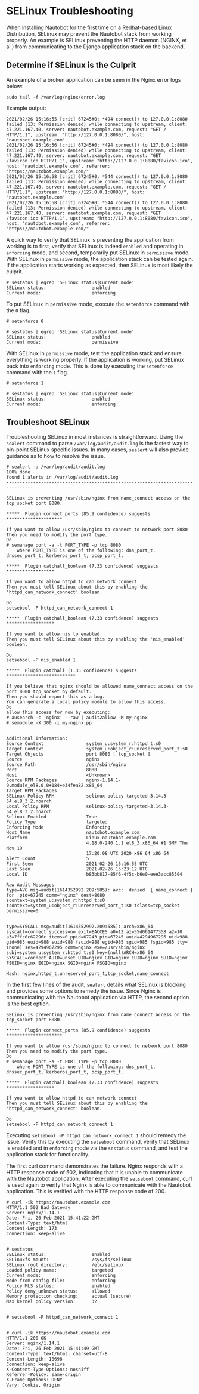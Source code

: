 # SELinux Troubleshooting

When installing Nautobot for the first time on a Redhat-based Linux Distribution, SELinux may prevent the Nautobot stack from working properly. An example is SELinux preventing the HTTP daemon (NGINX, et al.) from communicating to the Django application stack on the backend.

## Determine if SELinux is the Culprit

An example of a broken application can be seen in the Nginx error logs below:

```no-highlight
sudo tail -f /var/log/nginx/error.log
```

Example output:

```no-highlight
2021/02/26 15:16:55 [crit] 67245#0: *494 connect() to 127.0.0.1:8080 failed (13: Permission denied) while connecting to upstream, client: 47.221.167.40, server: nautobot.example.com, request: "GET / HTTP/1.1", upstream: "http://127.0.0.1:8080/", host: "nautobot.example.com"
2021/02/26 15:16:56 [crit] 67245#0: *494 connect() to 127.0.0.1:8080 failed (13: Permission denied) while connecting to upstream, client: 47.221.167.40, server: nautobot.example.com, request: "GET /favicon.ico HTTP/1.1", upstream: "http://127.0.0.1:8080/favicon.ico", host: "nautobot.example.com", referrer: "https://nautobot.example.com/"
2021/02/26 15:16:58 [crit] 67245#0: *544 connect() to 127.0.0.1:8080 failed (13: Permission denied) while connecting to upstream, client: 47.221.167.40, server: nautobot.example.com, request: "GET / HTTP/1.1", upstream: "http://127.0.0.1:8080/", host: "nautobot.example.com"
2021/02/26 15:16:58 [crit] 67245#0: *544 connect() to 127.0.0.1:8080 failed (13: Permission denied) while connecting to upstream, client: 47.221.167.40, server: nautobot.example.com, request: "GET /favicon.ico HTTP/1.1", upstream: "http://127.0.0.1:8080/favicon.ico", host: "nautobot.example.com", referrer: "https://nautobot.example.com/"
```

A quick way to verify that SELinux is preventing the application from working is to first, verify that SELinux is indeed `enabled` and operating in `enforcing` mode, and second, temporarily put SELinux in `permissive` mode. With SELinux in `permissive` mode, the application stack can be tested again. If the application starts working as expected, then SELinux is most likely the culprit.

```no-highlight
# sestatus | egrep 'SELinux status|Current mode'
SELinux status:                 enabled
Current mode:                   enforcing
```

To put SELinux in `permissive` mode, execute the `setenforce` command with the `0` flag.

```no-highlight
# setenforce 0

# sestatus | egrep 'SELinux status|Current mode'
SELinux status:                 enabled
Current mode:                   permissive
```

With SELinux in `permissive` mode, test the application stack and ensure everything is working properly. If the application is working, put SELinux back into `enforcing` mode. This is done by executing the `setenforce` command with the `1` flag.

```no-highlight
# setenforce 1

# sestatus | egrep 'SELinux status|Current mode'
SELinux status:                 enabled
Current mode:                   enforcing
```

## Troubleshoot SELinux

Troubleshooting SELinux in most instances is straightforward. Using the `sealert` command to parse `/var/log/audit/audit.log` is the fastest way to pin-point SELinux specific issues. In many cases, `sealert` will also provide guidance as to how to resolve the issue.

```no-highlight
# sealert -a /var/log/audit/audit.log
100% done
found 1 alerts in /var/log/audit/audit.log
--------------------------------------------------------------------------------

SELinux is preventing /usr/sbin/nginx from name_connect access on the tcp_socket port 8080.

*****  Plugin connect_ports (85.9 confidence) suggests   *********************

If you want to allow /usr/sbin/nginx to connect to network port 8080
Then you need to modify the port type.
Do
# semanage port -a -t PORT_TYPE -p tcp 8080
    where PORT_TYPE is one of the following: dns_port_t, dnssec_port_t, kerberos_port_t, ocsp_port_t.

*****  Plugin catchall_boolean (7.33 confidence) suggests   ******************

If you want to allow httpd to can network connect
Then you must tell SELinux about this by enabling the 'httpd_can_network_connect' boolean.

Do
setsebool -P httpd_can_network_connect 1

*****  Plugin catchall_boolean (7.33 confidence) suggests   ******************

If you want to allow nis to enabled
Then you must tell SELinux about this by enabling the 'nis_enabled' boolean.

Do
setsebool -P nis_enabled 1

*****  Plugin catchall (1.35 confidence) suggests   **************************

If you believe that nginx should be allowed name_connect access on the port 8080 tcp_socket by default.
Then you should report this as a bug.
You can generate a local policy module to allow this access.
Do
allow this access for now by executing:
# ausearch -c 'nginx' --raw | audit2allow -M my-nginx
# semodule -X 300 -i my-nginx.pp


Additional Information:
Source Context                system_u:system_r:httpd_t:s0
Target Context                system_u:object_r:unreserved_port_t:s0
Target Objects                port 8080 [ tcp_socket ]
Source                        nginx
Source Path                   /usr/sbin/nginx
Port                          8080
Host                          <Unknown>
Source RPM Packages           nginx-1.14.1-9.module_el8.0.0+184+e34fea82.x86_64
Target RPM Packages
SELinux Policy RPM            selinux-policy-targeted-3.14.3-54.el8_3.2.noarch
Local Policy RPM              selinux-policy-targeted-3.14.3-54.el8_3.2.noarch
Selinux Enabled               True
Policy Type                   targeted
Enforcing Mode                Enforcing
Host Name                     nautobot.example.com
Platform                      Linux nautobot.example.com
                              4.18.0-240.1.1.el8_3.x86_64 #1 SMP Thu Nov 19
                              17:20:08 UTC 2020 x86_64 x86_64
Alert Count                   5
First Seen                    2021-02-26 15:16:55 UTC
Last Seen                     2021-02-26 15:23:12 UTC
Local ID                      b83bb817-85f6-4f5c-b6e0-eee3acc85504

Raw Audit Messages
type=AVC msg=audit(1614352992.209:585): avc:  denied  { name_connect } for  pid=67245 comm="nginx" dest=8080 scontext=system_u:system_r:httpd_t:s0 tcontext=system_u:object_r:unreserved_port_t:s0 tclass=tcp_socket permissive=0


type=SYSCALL msg=audit(1614352992.209:585): arch=x86_64 syscall=connect success=no exit=EACCES a0=12 a1=55d061477358 a2=10 a3=7ffc0c62296c items=0 ppid=67243 pid=67245 auid=4294967295 uid=988 gid=985 euid=988 suid=988 fsuid=988 egid=985 sgid=985 fsgid=985 tty=(none) ses=4294967295 comm=nginx exe=/usr/sbin/nginx subj=system_u:system_r:httpd_t:s0 key=(null)ARCH=x86_64 SYSCALL=connect AUID=unset UID=nginx GID=nginx EUID=nginx SUID=nginx FSUID=nginx EGID=nginx SGID=nginx FSGID=nginx

Hash: nginx,httpd_t,unreserved_port_t,tcp_socket,name_connect
```

In the first few lines of the audit, `sealert` details what SELinux is blocking and provides some options to remedy the issue.
Since Nginx is communicating with the Nautobot application via HTTP, the second option is the best option.

```no-highlight
SELinux is preventing /usr/sbin/nginx from name_connect access on the tcp_socket port 8080.

*****  Plugin connect_ports (85.9 confidence) suggests   *********************

If you want to allow /usr/sbin/nginx to connect to network port 8080
Then you need to modify the port type.
Do
# semanage port -a -t PORT_TYPE -p tcp 8080
    where PORT_TYPE is one of the following: dns_port_t, dnssec_port_t, kerberos_port_t, ocsp_port_t.

*****  Plugin catchall_boolean (7.33 confidence) suggests   ******************

If you want to allow httpd to can network connect
Then you must tell SELinux about this by enabling the 'httpd_can_network_connect' boolean.

Do
setsebool -P httpd_can_network_connect 1
```

Executing `setsebool -P httpd_can_network_connect 1` should remedy the issue. Verify this by executing the `setsebool` command, verify that SELinux is enabled and in `enforcing` mode via the `sestatus` command, and test the application stack for functionality.

The first curl command demonstrates the failure. Nginx responds with a HTTP response code of 502, indicating that it is unable to communicate with the Nautobot application. After executing the `setsebool` command, curl is used again to verify that Nginx is able to communicate with the Nautobot application. This is verified with the HTTP response code of 200.

```no-highlight
# curl -ik https://nautobot.example.com
HTTP/1.1 502 Bad Gateway
Server: nginx/1.14.1
Date: Fri, 26 Feb 2021 15:41:22 GMT
Content-Type: text/html
Content-Length: 173
Connection: keep-alive


# sestatus
SELinux status:                 enabled
SELinuxfs mount:                /sys/fs/selinux
SELinux root directory:         /etc/selinux
Loaded policy name:             targeted
Current mode:                   enforcing
Mode from config file:          enforcing
Policy MLS status:              enabled
Policy deny_unknown status:     allowed
Memory protection checking:     actual (secure)
Max kernel policy version:      32


# setsebool -P httpd_can_network_connect 1


# curl -ik https://nautobot.example.com
HTTP/1.1 200 OK
Server: nginx/1.14.1
Date: Fri, 26 Feb 2021 15:41:49 GMT
Content-Type: text/html; charset=utf-8
Content-Length: 18698
Connection: keep-alive
X-Content-Type-Options: nosniff
Referrer-Policy: same-origin
X-Frame-Options: DENY
Vary: Cookie, Origin
```
